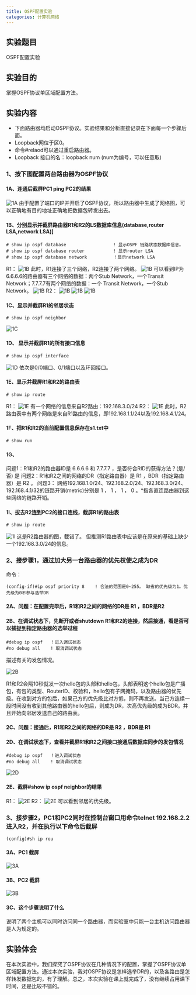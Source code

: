 ```yaml
---
title: OSPF配置实验
categories: 计算机网络
---
```

## 实验题目

OSPF配置实验

## 实验目的

掌握OSPF协议单区域配置方法。

## 实验内容

* 下面路由器均启动OSPF协议。实验结果和分析直接记录在下面每一个步骤后面。
* Loopback网位于区0。
* 命令#relaod可以通过重启路由器。
* Loopback 接口的名：loopback num   (num为编号，可以任意取)

### 1、按下图配置两台路由器为OSPF协议

#### 1A、连通后截屏PC1 ping PC2的结果

![1A](/public/image/2019-06-14-1.jpg)
由于配置了端口的IP并开启了OSPF协议，所以路由器中生成了网络图，可以正确地有目的地址正确地把数据包转发出去。

#### 1B、分别显示并截屏路由器R1和R2的LS数据库信息(database,router LSA,network LSA)]

```autoit
# show ip ospf database                  ! 显示OSPF 链路状态数据库信息。
# show ip ospf database router           ! 显示router LSA
# show ip ospf database network          ！显示network LSA
```

R1：
![1B](/public/image/2019-06-14-2.jpg)
此时，R1连接了三个网络，R2连接了两个网络。
![1B](/public/image/2019-06-14-3.jpg)
可以看到IP为6.6.6.6的路由器有三个网络的数据：两个Stub Network，一个Transit Network；7.7.7.7有两个网络的数据：一个 Transit Network，一个Stub Network。
![1B](/public/image/2019-06-14-4.jpg)
R2：
![1B](/public/image/2019-06-14-5.jpg)
![1B](/public/image/2019-06-14-6.jpg)
![1B](/public/image/2019-06-14-7.jpg)

#### 1C、显示并截屏R1的邻居状态

```autoit
# show ip ospf neighbor
```

![1C](/public/image/2019-06-14-8.jpg)

#### 1D、 显示并截屏R1的所有接口信息

```autoit
# show ip ospf interface
```

![1D](/public/image/2019-06-14-9.jpg)
依次是0/0端口、0/1端口以及环回接口。

#### 1E、显示并截屏R1和R2的路由表

```autoit
# show ip route
```

R1：
![1E](/public/image/2019-06-14-10.jpg)
有一个网络的信息来自R2路由：192.168.3.0/24
R2：
![1E](/public/image/2019-06-14-11.jpg)
此时，R2路由表中有两个网络是来自R1路由的信息，即192.168.1.1/24以及192.168.4.1/24。

#### 1F、把R1和R2的当前配置信息保存在s1.txt中

```autoit
# show run
```

#### 1G、

问题1：R1和R2的路由器ID是 6.6.6.6 和 7.7.7.7 ，是否符合RID的获得方法？(是/否) 是
问题2：R1和R2之间的网络的DR（指定路由器）是  R1 ，BDR（指定路由器）是 R2  。
问题3： 网络192.168.1.0/24、192.168.2.0/24、192.168.3.0/24、192.168.4.1/32的链路开销(metric)分别是  1  ，  1   ，  1  ，  0   。*指各直连路由器到这些网络的链路开销。

#### 1I、拔去R2连到PC2的接口连线，截屏R1的路由表

```autoit
# show ip route
```

![1I](/public/image/2019-06-14-12.jpg)
这是R2路由器的图，截错了。
但推测R1路由表中应该是在原来的基础上缺少一个192.168.3.0/24的信息。

### 2、接步骤1，通过加大另一台路由器的优先权使之成为DR

命令：

```autoit
(config-if)#ip ospf priority 8    ! 合法的范围是0~255。 缺省的优先级为1。优先级为0不参与选举DR
```

#### 2A、问题：在配置完毕后，R1和R2之间的网络的DR是   R1  ，BDR是R2

#### 2B、在调试状态下，先断开或者shutdown R1和R2的连接，然后接通，看是否可以捕捉到指定路由器的选举过程

```autoit
#debug ip ospf   ！进入调试状态
#no debug all    ! 取消调试状态
```

描述有关的发包情况。

![2B](/public/image/2019-06-14-13.jpg)

R1和R2会隔10秒就发一次hello包的头部和hello包，头部表明这个hello包是广播包，有包的类型、RouterID、校验和，hello包有子网掩码，以及路由器的优先级。在收到对方的包后，如果己方的优先级比对方低，则不再发送。当己方连续一段时间没有收到其他路由器的hello包后，则成为DR，次高优先级的成为BDR。并且开始向邻居发送自己的路由表。

#### 2C、问题：接通后，R1和R2之间的网络的DR是  R2   ，BDR是   R1

#### 2D、在调试状态下，查看并截屏R1和R2之间接口接通后数据库同步的发包情况

```autoit
#debug ip ospf   ！进入调试状态
#no debug all    ! 取消调试状态
```

![2D](/public/image/2019-06-14-14.jpg)

#### 2E、截屏#show ip ospf neighbor的结果

R1：
![2E](/public/image/2019-06-14-15.jpg)
R2：
![2E](/public/image/2019-06-14-16.jpg)
可以看到邻居的优先级。

### 3、接步骤2，PC1和PC2同时在控制台窗口用命令telnet 192.168.2.2进入R2，并在执行以下命令后截屏

```autoit
(config)#sh ip rou
```

#### 3A、PC1 截屏

![3A](/public/image/2019-06-14-17.jpg)

#### 3B、PC2 截屏

![3B](/public/image/2019-06-14-18.jpg)

#### 3C、这个步骤说明了什么

说明了两个主机可以同时访问同一个路由器，而实验室中只能一台主机访问路由器是人为规定的。

## 实验体会

在本次实验中，我们探究了OSPF协议在几种情况下的配置，掌握了OSPF协议单区域配置方法。通过本次实验，我对OSPF协议是怎样选举DR的，以及各路由是怎样转发数据包的，有了理解。总之，本次实验在课上就完成了，没有继续占用课下时间，还是比较不错的。
